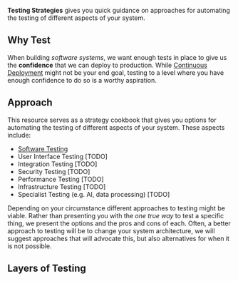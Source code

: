 **Testing Strategies** gives you quick guidance on approaches for automating the testing of different aspects of your system.

## Why Test

When building _software systems_, we want enough tests in place to give us the **confidence** that we can deploy to production. While [Continuous Deployment](./glossary.md#continuous-deployment) might not be your end goal, testing to a level where you have enough confidence to do so is a worthy aspiration.

## Approach

This resource serves as a strategy cookbook that gives you options for automating the testing of different aspects of your system. These aspects include:

- [Software Testing](./software-testing/index.md)
- User Interface Testing [TODO]
- Integration Testing [TODO]
- Security Testing [TODO]
- Performance Testing [TODO]
- Infrastructure Testing [TODO]
- Specialist Testing (e.g. AI, data processing) [TODO]

Depending on your circumstance different approaches to testing might be viable. Rather than presenting you with the _one true way_ to test a specific thing, we present the options and the pros and cons of each. Often, a better approach to testing will be to change your system architecture, we will suggest approaches that will advocate this, but also alternatives for when it is not possible.

## Layers of Testing


